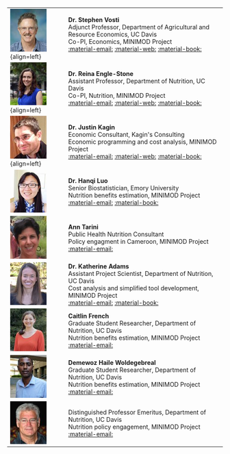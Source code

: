 
|                                             |                       |
|---------------------------------------------|-----------------------|
|![](../pictures/vosti_steve.jpg){align=left} | **Dr. Stephen Vosti** <br> Adjunct Professor, Department of Agricultural and Resource Economics, UC Davis <br>   Co-PI, Economics, MINIMOD Project <br> [:material-email:](mailto:vosti@primal.ucdavis.edu) [:material-web:](http://are.ucdavis.edu/people/faculty/stephen-vosti/) [:material-book:](https://scholar.google.com/citations?user=5tviTWQAAAAJ&hl=en)|
| ![](../pictures/engle-stone_reina.jpg){align=left} | **Dr. Reina Engle-Stone** <br> Assistant Professor, Department of Nutrition, UC Davis <br> Co-PI, Nutrition, MINIMOD Project <br> [:material-email:](mailto:renglestone@ucdavis.edu) [:material-web:](http://nutrition.ucdavis.edu/people/faculty/englestone_reina.html) [:material-book:](https://scholar.google.com/citations?user=3IdJLu8AAAAJ&amp;hl=en) |
|![](../pictures/justin_kagin.jpg){align=left} | **Dr. Justin Kagin** <br> Economic Consultant, Kagin's Consulting <br> Economic programming and cost analysis, MINIMOD Project <br> [:material-email:](mailto:jkagin@kaginsconsulting.com) [:material-web:](http://kaginsconsulting.com/) [:material-book:](https://scholar.google.com/citations?user=vCi_-mYAAAAJ&hl=en&citsig=AMstHGQebrE9iWPgLi2Qh1HJxLP4QQVFSQ) | 
|![](../pictures/luo_haqui.jpg) | **Dr. Hanqi Luo** <br> Senior Biostatistician, Emory University <br>  Nutrition benefits estimation, MINIMOD Project <br> [:material-email:](mailto:luohanqi@gmail.com) [:material-book:](https://scholar.google.com/citations?user=cVBKMiwAAAAJ&amp;hl=en) | 
| ![](../pictures/tarini_ann.jpg) | **Ann Tarini** <br> Public Health Nutrition Consultant <br>  Policy engagment in Cameroon, MINIMOD Project <br> [:material-email:](mailto:tariniann@gmail.com) |
| ![](../pictures/adams_katie.jpg) | **Dr. Katherine Adams** <br> Assistant Project Scientist, Department of Nutrition, UC Davis <br> Cost analysis and simplified tool development, MINIMOD Project <br> [:material-email:](mailto:kpittenger@ucdavis.edu) [:material-book:](https://scholar.google.com/citations?user=_j3Yh-YAAAAJ&hl=en) | 
![](../pictures/french_caitlin.jpg) | **Caitlin French** <br> Graduate Student Researcher, Department of Nutrition, UC Davis <br> Nutrition benefits estimation, MINIMOD Project <br> [:material-email:](mailto:cdfrench@ucdavis.edu) | 
|![](../pictures/woldegebreal_demewoz.jpg) | **Demewoz Haile Woldegebreal** <br> Graduate Student Researcher, Department of Nutrition, UC Davis <br>  Nutrition benefits estimation, MINIMOD Project <br> [:material-email:](mailto:dewolde@ucdavis.edu) | 
|![](../pictures/brown_kenneth.jpg) | Distinguished Professor Emeritus, Department of Nutrition, UC Davis <br>  Nutrition policy engagement, MINIMOD Project <br> [:material-email:](mailto:Ken.Brown@gatesfoundation.org)

    
